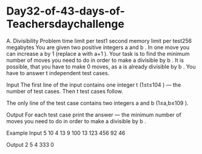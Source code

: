 # Day32-of-43-days-of-Teachersdaychallenge

A. Divisibility Problem
time limit per test1 second
memory limit per test256 megabytes
You are given two positive integers a
 and b
. In one move you can increase a
 by 1
 (replace a
 with a+1
). Your task is to find the minimum number of moves you need to do in order to make a
 divisible by b
. It is possible, that you have to make 0
 moves, as a
 is already divisible by b
. You have to answer t
 independent test cases.

Input
The first line of the input contains one integer t
 (1≤t≤104
) — the number of test cases. Then t
 test cases follow.

The only line of the test case contains two integers a
 and b
 (1≤a,b≤109
).

Output
For each test case print the answer — the minimum number of moves you need to do in order to make a
 divisible by b
.

Example
Input
5
10 4
13 9
100 13
123 456
92 46

Output
2
5
4
333
0

